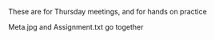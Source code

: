 These are for Thursday meetings, and for hands on practice 

Meta.jpg and Assignment.txt go together 

